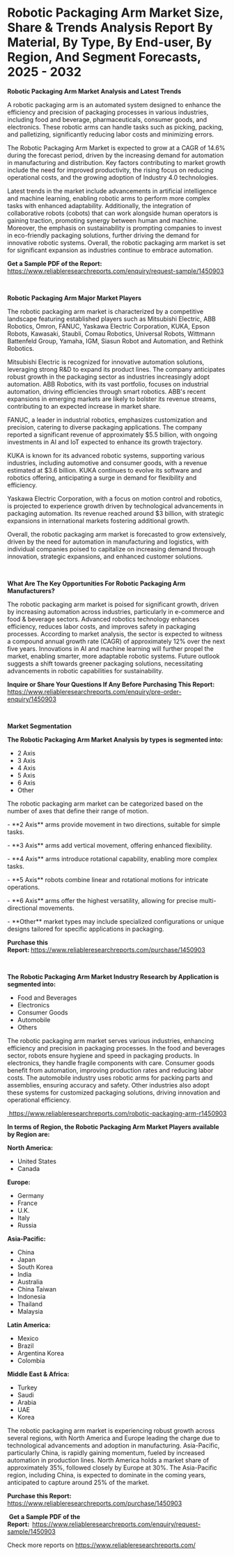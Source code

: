 <p><h1>Robotic Packaging Arm Market Size, Share & Trends Analysis Report By Material, By Type, By End-user, By Region, And Segment Forecasts, 2025 - 2032</h1></p><p><strong>Robotic Packaging Arm Market Analysis and Latest Trends</strong></p>
<p><p>A robotic packaging arm is an automated system designed to enhance the efficiency and precision of packaging processes in various industries, including food and beverage, pharmaceuticals, consumer goods, and electronics. These robotic arms can handle tasks such as picking, packing, and palletizing, significantly reducing labor costs and minimizing errors.</p><p>The Robotic Packaging Arm Market is expected to grow at a CAGR of 14.6% during the forecast period, driven by the increasing demand for automation in manufacturing and distribution. Key factors contributing to market growth include the need for improved productivity, the rising focus on reducing operational costs, and the growing adoption of Industry 4.0 technologies.</p><p>Latest trends in the market include advancements in artificial intelligence and machine learning, enabling robotic arms to perform more complex tasks with enhanced adaptability. Additionally, the integration of collaborative robots (cobots) that can work alongside human operators is gaining traction, promoting synergy between human and machine. Moreover, the emphasis on sustainability is prompting companies to invest in eco-friendly packaging solutions, further driving the demand for innovative robotic systems. Overall, the robotic packaging arm market is set for significant expansion as industries continue to embrace automation.</p></p>
<p><strong>Get a Sample PDF of the Report:&nbsp;</strong> <a href="https://www.reliableresearchreports.com/enquiry/request-sample/1450903?utm_campaign=83&utm_medium=2&utm_source=Github&utm_content=ia&utm_term=27022025&utm_id=robotic-packaging-arm">https://www.reliableresearchreports.com/enquiry/request-sample/1450903</a></p>
<p>&nbsp;</p>
<p><strong>Robotic Packaging Arm Major Market Players</strong></p>
<p><p>The robotic packaging arm market is characterized by a competitive landscape featuring established players such as Mitsubishi Electric, ABB Robotics, Omron, FANUC, Yaskawa Electric Corporation, KUKA, Epson Robots, Kawasaki, Staubli, Comau Robotics, Universal Robots, Wittmann Battenfeld Group, Yamaha, IGM, Siasun Robot and Automation, and Rethink Robotics.</p><p>Mitsubishi Electric is recognized for innovative automation solutions, leveraging strong R&D to expand its product lines. The company anticipates robust growth in the packaging sector as industries increasingly adopt automation. ABB Robotics, with its vast portfolio, focuses on industrial automation, driving efficiencies through smart robotics. ABB's recent expansions in emerging markets are likely to bolster its revenue streams, contributing to an expected increase in market share.</p><p>FANUC, a leader in industrial robotics, emphasizes customization and precision, catering to diverse packaging applications. The company reported a significant revenue of approximately $5.5 billion, with ongoing investments in AI and IoT expected to enhance its growth trajectory.</p><p>KUKA is known for its advanced robotic systems, supporting various industries, including automotive and consumer goods, with a revenue estimated at $3.6 billion. KUKA continues to evolve its software and robotics offering, anticipating a surge in demand for flexibility and efficiency.</p><p>Yaskawa Electric Corporation, with a focus on motion control and robotics, is projected to experience growth driven by technological advancements in packaging automation. Its revenue reached around $3 billion, with strategic expansions in international markets fostering additional growth.</p><p>Overall, the robotic packaging arm market is forecasted to grow extensively, driven by the need for automation in manufacturing and logistics, with individual companies poised to capitalize on increasing demand through innovation, strategic expansions, and enhanced customer solutions.</p></p>
<p>&nbsp;</p>
<p><strong>What Are The Key Opportunities For Robotic Packaging Arm Manufacturers?</strong></p>
<p><p>The robotic packaging arm market is poised for significant growth, driven by increasing automation across industries, particularly in e-commerce and food & beverage sectors. Advanced robotics technology enhances efficiency, reduces labor costs, and improves safety in packaging processes. According to market analysis, the sector is expected to witness a compound annual growth rate (CAGR) of approximately 12% over the next five years. Innovations in AI and machine learning will further propel the market, enabling smarter, more adaptable robotic systems. Future outlook suggests a shift towards greener packaging solutions, necessitating advancements in robotic capabilities for sustainability.</p></p>
<p><strong>Inquire or Share Your Questions If Any Before Purchasing This Report:</strong> <a href="https://www.reliableresearchreports.com/enquiry/pre-order-enquiry/1450903?utm_campaign=83&utm_medium=2&utm_source=Github&utm_content=ia&utm_term=27022025&utm_id=robotic-packaging-arm">https://www.reliableresearchreports.com/enquiry/pre-order-enquiry/1450903</a></p>
<p>&nbsp;</p>
<p><strong>Market Segmentation</strong></p>
<p><strong>The Robotic Packaging Arm Market Analysis by types is segmented into:</strong></p>
<p><ul><li>2 Axis</li><li>3 Axis</li><li>4 Axis</li><li>5 Axis</li><li>6 Axis</li><li>Other</li></ul></p>
<p><p>The robotic packaging arm market can be categorized based on the number of axes that define their range of motion. </p><p>- **2 Axis** arms provide movement in two directions, suitable for simple tasks.</p><p>- **3 Axis** arms add vertical movement, offering enhanced flexibility.</p><p>- **4 Axis** arms introduce rotational capability, enabling more complex tasks. </p><p>- **5 Axis** robots combine linear and rotational motions for intricate operations.</p><p>- **6 Axis** arms offer the highest versatility, allowing for precise multi-directional movements. </p><p>- **Other** market types may include specialized configurations or unique designs tailored for specific applications in packaging.</p></p>
<p><strong>Purchase this Report:&nbsp;</strong><a href="https://www.reliableresearchreports.com/purchase/1450903?utm_campaign=83&utm_medium=2&utm_source=Github&utm_content=ia&utm_term=27022025&utm_id=robotic-packaging-arm">https://www.reliableresearchreports.com/purchase/1450903</a></p>
<p>&nbsp;</p>
<p><strong>The Robotic Packaging Arm Market Industry Research by Application is segmented into:</strong></p>
<p><ul><li>Food and Beverages</li><li>Electronics</li><li>Consumer Goods</li><li>Automobile</li><li>Others</li></ul></p>
<p><p>The robotic packaging arm market serves various industries, enhancing efficiency and precision in packaging processes. In the food and beverages sector, robots ensure hygiene and speed in packaging products. In electronics, they handle fragile components with care. Consumer goods benefit from automation, improving production rates and reducing labor costs. The automobile industry uses robotic arms for packing parts and assemblies, ensuring accuracy and safety. Other industries also adopt these systems for customized packaging solutions, driving innovation and operational efficiency.</p></p>
<p><a href="https://www.reliableresearchreports.com/robotic-packaging-arm-r1450903?utm_campaign=83&utm_medium=2&utm_source=Github&utm_content=ia&utm_term=27022025&utm_id=robotic-packaging-arm">&nbsp;https://www.reliableresearchreports.com/robotic-packaging-arm-r1450903</a></p>
<p><strong>In terms of Region, the Robotic Packaging Arm Market Players available by Region are:</strong></p>
<p>
    <p> <strong> North America: </strong>
        <ul>
            <li>United States</li>
            <li>Canada</li>
        </ul>
        </p> 
    <p> <strong> Europe: </strong>
        <ul>
            <li>Germany</li>
            <li>France</li>
            <li>U.K.</li>
            <li>Italy</li>
            <li>Russia</li>
        </ul>
        </p> 
    <p> <strong> Asia-Pacific: </strong>
        <ul>
            <li>China</li>
            <li>Japan</li>
            <li>South Korea</li>
            <li>India</li>
            <li>Australia</li>
            <li>China Taiwan</li>
            <li>Indonesia</li>
            <li>Thailand</li>
            <li>Malaysia</li>
        </ul>
        </p> 
    <p> <strong> Latin America: </strong>
        <ul>
            <li>Mexico</li>
            <li>Brazil</li>
            <li>Argentina Korea</li>
            <li>Colombia</li>
        </ul>
        </p> 
    <p> <strong> Middle East & Africa: </strong>
        <ul>
            <li>Turkey</li>
            <li>Saudi</li>
            <li>Arabia</li>
            <li>UAE</li>
            <li>Korea</li>
        </ul>
    </p>
    </p>
<p><p>The robotic packaging arm market is experiencing robust growth across several regions, with North America and Europe leading the charge due to technological advancements and adoption in manufacturing. Asia-Pacific, particularly China, is rapidly gaining momentum, fueled by increased automation in production lines. North America holds a market share of approximately 35%, followed closely by Europe at 30%. The Asia-Pacific region, including China, is expected to dominate in the coming years, anticipated to capture around 25% of the market.</p></p>
<p><strong>Purchase this Report: </strong><a href="https://www.reliableresearchreports.com/purchase/1450903?utm_campaign=83&utm_medium=2&utm_source=Github&utm_content=ia&utm_term=27022025&utm_id=robotic-packaging-arm">https://www.reliableresearchreports.com/purchase/1450903</a></p>
<p>&nbsp;<strong>Get a Sample PDF of the Report:&nbsp;&nbsp;</strong><a href="https://www.reliableresearchreports.com/enquiry/request-sample/1450903?utm_campaign=83&utm_medium=2&utm_source=Github&utm_content=ia&utm_term=27022025&utm_id=robotic-packaging-arm">https://www.reliableresearchreports.com/enquiry/request-sample/1450903</a></p>
<p><strong></strong></p>
<p>Check more reports on <a href="https://www.reliableresearchreports.com/?utm_campaign=83&utm_medium=2&utm_source=Github&utm_content=ia&utm_term=27022025&utm_id=robotic-packaging-arm">https://www.reliableresearchreports.com/</a></p>